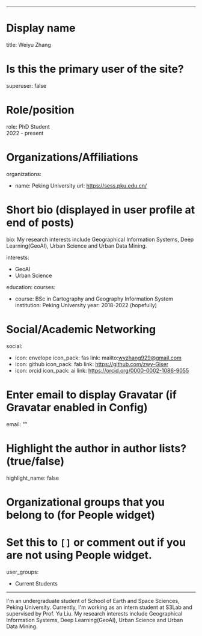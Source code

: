 
---
# Display name
title: Weiyu Zhang

# Is this the primary user of the site?
superuser: false

# Role/position
role: PhD Student<br>2022 - present</br>

# Organizations/Affiliations
organizations:
- name: Peking University
  url: https://sess.pku.edu.cn/

# Short bio (displayed in user profile at end of posts)
bio: My research interests include Geographical Information Systems, Deep Learning(GeoAI), Urban Science and Urban Data Mining.

interests:
  - GeoAI
  - Urban Science


education:
  courses:
  - course: BSc in Cartography and Geography Information System
    institution: Peking University
    year: 2018-2022 (hopefully)


# Social/Academic Networking
social:
  - icon: envelope
    icon_pack: fas
    link: mailto:wyzhang929@gmail.com
  - icon: github
    icon_pack: fab
    link: https://github.com/zwy-Giser
  - icon: orcid
    icon_pack: ai
    link: https://orcid.org/0000-0002-1086-9055


# Enter email to display Gravatar (if Gravatar enabled in Config)
email: ""

# Highlight the author in author lists? (true/false)
highlight_name: false

# Organizational groups that you belong to (for People widget)
#   Set this to `[]` or comment out if you are not using People widget.
user_groups:
- Current Students
---
I'm an undergraduate student of School of Earth and  Space Sciences, Peking University.  Currently, I'm working as an intern student at S3Lab and supervised by Prof. Yu Liu. 
My research interests include Geographical Information Systems, Deep Learning(GeoAI), Urban Science and Urban Data Mining.

